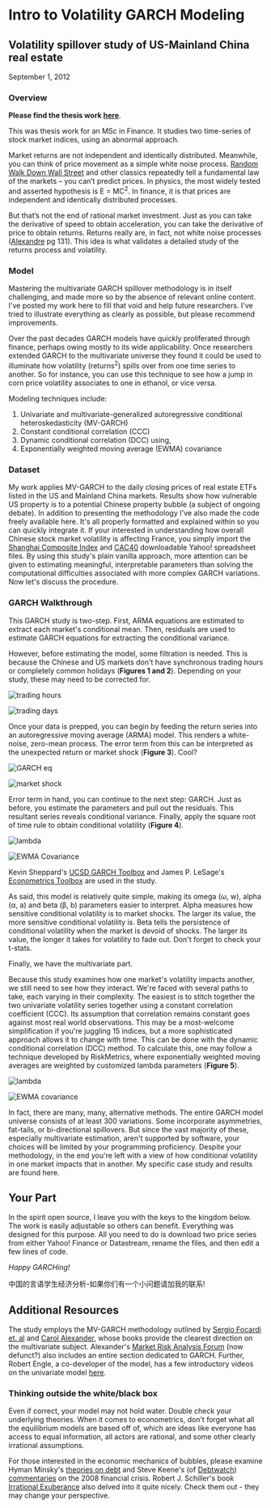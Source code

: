 # Intro to Volatility GARCH Modeling
## Volatility spillover study of US-Mainland China real estate
September 1, 2012

### Overview

**Please find the thesis work [here](https://github.com/garthmortensen/finance/blob/master/Volatility_Spillover.pdf)**.

This was thesis work for an MSc in Finance. It studies two time-series of stock market indices, using an abnormal approach.

Market returns are not independent and identically distributed. Meanwhile, you can think of price movement as a simple white noise process. [Random Walk Down Wall Street](https://www.amazon.com/Random-Walk-Down-Wall-Street/dp/0393330338) and other classics repeatedly tell a fundamental law of the markets – you can’t predict prices. In physics, the most widely tested and asserted hypothesis is E = MC<sup>2</sup>. In finance, it is that prices are independent and identically distributed processes.

But that’s not the end of rational market investment. Just as you can take the derivative of speed to obtain acceleration, you can take the derivative of price to obtain returns. Returns really are, in fact, not white noise processes ([Alexandre](https://www.amazon.com/Market-Risk-Analysis-Practical-Econometrics/dp/B00HMUJC5A) pg 131). This idea is what validates a detailed study of the returns process and volatility.

### Model
Mastering the multivariate GARCH spillover methodology is in itself challenging, and made more so by the absence of relevant online content. I've posted my work here to fill that void and help future researchers. I've tried to illustrate everything as clearly as possible, but please recommend improvements.

Over the past decades GARCH models have quickly proliferated through finance, perhaps owing mostly to its wide applicability. Once researchers extended GARCH to the multivariate universe they found it could be used to illuminate how volatility (returns<sup>2</sup>) spills over from one time series to another. So for instance, you can use this technique to see how a jump in corn price volatility associates to one in ethanol, or vice versa.

Modeling techniques include:
1. Univariate and multivariate-generalized autoregressive conditional heteroskedasticity (MV-GARCH)
2. Constant conditional correlation (CCC)
3. Dynamic conditional correlation (DCC) using,
4. Exponentially weighted moving average (EWMA) covariance

### Dataset
My work applies MV-GARCH to the daily closing prices of real estate ETFs listed in the US and Mainland China markets. Results show how vulnerable US property is to a potential Chinese property bubble (a subject of ongoing debate). In addition to presenting the methodology I've also made the code freely available here. It's all properly formatted and explained within so you can quickly integrate it. If your interested in understanding how overall Chinese stock market volatility is affecting France, you simply import the [Shanghai Composite Index](http://finance.yahoo.com/q/hp?s=000001.SS+Historical+Prices) and [CAC40](http://finance.yahoo.com/q/hp?s=%5eFCHI+Historical+Prices) downloadable Yahoo! spreadsheet files. By using this study's plain vanilla approach, more attention can be given to estimating meaningful, interpretable parameters than solving the computational difficulties associated with more complex GARCH variations. Now let's discuss the procedure.

### GARCH Walkthrough
This GARCH study is two-step. First, ARMA equations are estimated to extract each market's conditional mean. Then, residuals are used to estimate GARCH equations for extracting the conditional variance.

However, before estimating the model, some filtration is needed. This is because the Chinese and US markets don't have synchronous trading hours or completely common holidays (**Figures 1 and 2**). Depending on your study, these may need to be corrected for.

![trading hours](./images/time.png)

![trading days](./images/tradingdays.png)

Once your data is prepped, you can begin by feeding the return series into an autoregressive moving average (ARMA) model. This renders a white-noise, zero-mean process. The error term from this can be interpreted as the unexpected return or market shock (**Figure 3**). Cool?

![GARCH eq](./images/ARMA.png)

![market shock](./images/market%20shock.png)

Error term in hand, you can continue to the next step: GARCH. Just as before, you estimate the parameters and pull out the residuals. This resultant series reveals conditional variance. Finally, apply the square root of time rule to obtain conditional volatility (**Figure 4**).

![lambda](./images/GARCH.png)

![EWMA Covariance](./images/GARCH%20uni.png)

Kevin Sheppard's [UCSD GARCH Toolbox](https://www.kevinsheppard.com/code/matlab/ucsd-garch/) and James P. LeSage's [Econometrics Toolbox](https://www.spatial-econometrics.com/) are used in the study.

As said, this model is relatively quite simple, making its omega (ω, w), alpha (α, a) and beta (β, b) parameters easier to interpret. Alpha measures how sensitive conditional volatility is to market shocks. The larger its value, the more sensitive conditional volatility is. Beta tells the persistence of conditional volatility when the market is devoid of shocks. The larger its value, the longer it takes for volatility to fade out. Don't forget to check your t-stats.

Finally, we have the multivariate part.

Because this study examines how one market's volatility impacts another, we still need to see how they interact. We're faced with several paths to take, each varying in their complexity. The easiest is to stitch together the two univariate volatility series together using a constant correlation coefficient (CCC). Its assumption that correlation remains constant goes against most real world observations. This may be a most-welcome simplification if you're juggling 15 indices, but a more sophisticated approach allows it to change with time. This can be done with the dynamic conditional correlation (DCC) method. To calculate this, one may follow a technique developed by RiskMetrics, where exponentially weighted moving averages are weighted by customized lambda parameters (**Figure 5**).

![lambda](./images/lambda.png)

![EWMA covariance](./images/EWMA%20copy.png)

In fact, there are many, many, alternative methods. The entire GARCH model universe consists of at least 300 variations. Some incorporate asymmetries, fat-tails, or bi-directional spillovers. But since the vast majority of these, especially multivariate estimation, aren't supported by software, your choices will be limited by your programming proficiency. Despite your methodology, in the end you're left with a view of how conditional volatility in one market impacts that in another. My specific case study and results are found here.

## Your Part
In the spirit open source, I leave you with the keys to the kingdom below. The work is easily adjustable so others can benefit. Everything was designed for this purpose. All you need to do is download two price series from either Yahoo! Finance or Datastream, rename the files, and then edit a few lines of code. 

*Happy GARCHing!*

中国的言语学生经济分析-如果你们有一个小问题请加我的联系!

## Additional Resources
The study employs the MV-GARCH methodology outlined by [Sergio Focardi et. al](https://www.amazon.com/Financial-Econometrics-Advanced-Modeling-Techniques/dp/0471784508/ref=pd_sim_b_65) and [Carol Alexander](https://www.amazon.com/Analysis-Practical-Financial-Econometrics-Finance/dp/0470998016/ref=sr_1_4?s=books&ie=UTF8&qid=1347558126&sr=1-4&keywords=carol+alexander), whose books provide the clearest direction on the multivariate subject. Alexander's [Market Risk Analysis Forum](http://www.carolalexander.org/) (now defunct?) also includes an entire section dedicated to GARCH. Further, Robert Engle, a co-developer of the model, has a few introductory videos on the univariate model [here](https://www.ft.com/topics/organisations/New_York_University_Stern_School_of_Business).

### Thinking outside the white/black box

Even if correct, your model may not hold water. Double check your underlying theories. When it comes to econometrics, don't forget what all the equilibrium models are based off of, which are ideas like everyone has access to equal information, all actors are rational, and some other clearly irrational assumptions.

For those interested in the economic mechanics of bubbles, please examine Hyman Minsky's [theories on debt](https://en.wikipedia.org/wiki/Hyman_Minsky#Financial_theory) and Steve Keene's (of [Debtwatch](http://www.debtdeflation.com/blogs/)) [commentaries](https://www.youtube.com/watch?v=SkesgECRXtM) on the 2008 financial crisis. Robert J. Schiller's book [Irrational Exuberance](https://www.amazon.com/Irrational-Exuberance-Robert-J-Shiller/dp/0767923634) also delved into it quite nicely. Check them out - they may change your perspective.

